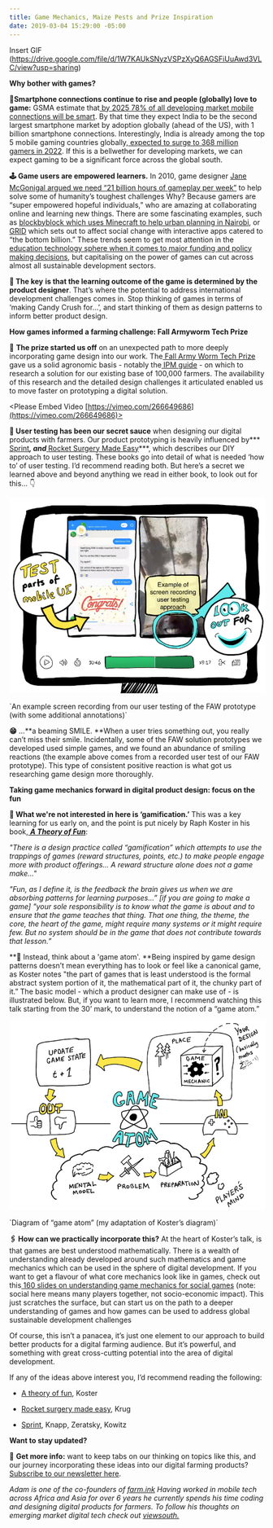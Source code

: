 ```yaml
---
title: Game Mechanics, Maize Pests and Prize Inspiration
date: 2019-03-04 15:29:00 -05:00
---
```


Insert GIF (https://drive.google.com/file/d/1W7KAUkSNyzVSPzXyQ6AGSFiUuAwd3VLC/view?usp=sharing)

**Why bother with games?**

**📱Smartphone connections continue to rise and people (globally) love to game:** GSMA estimate that[ by 2025 78% of all developing market mobile connections will be smart](https://www.gsma.com/r/mobileeconomy/sub-saharan-africa/). By that time they expect India to be the second largest smartphone market by adoption globally (ahead of the US), with 1 billion smartphone connections. Interestingly, India is already among the top 5 mobile gaming countries globally,[ expected to surge to 368 million gamers in 2022](https://www.mmaglobal.com/files/casestudies/kantar_imrb_x_mma_x_pokkt_india_market_study.pdf). If this is a bellwether for developing markets, we can expect gaming to be a significant force across the global south.

**🕹 Game users are empowered learners.** In 2010, game designer [Jane McGonigal argued we need “21 billion hours of gameplay per week”](https://www.youtube.com/watch?v=dE1DuBesGYM) to help solve some of humanity’s toughest challenges Why? Because gamers are “super empowered hopeful individuals,” who are amazing at collaborating online and learning new things. There are some fascinating examples, such as [blockbyblock which uses Minecraft to help urban planning in Nairobi](https://www.blockbyblock.org/projects/nairobi), or[ GRID](https://gamingfordev.com/about-us/) which sets out to affect social change with interactive apps catered to “the bottom billion.” These trends seem to get most attention in the[ education technology sphere when it comes to major funding and policy making decisions](http://blogs.worldbank.org/edutech/new-research-hub-use-technology-education-developing-countries), but capitalising on the power of games can cut across almost all sustainable development sectors.

**🔑 The key** **is that the learning outcome of the game is determined by the product designer**. That’s where the potential to address international development challenges comes in. Stop thinking of games in terms of ‘making Candy Crush for…’, and start thinking of them as design patterns to inform better product design.

**How games informed a farming challenge: Fall Armyworm Tech Prize**

🐛 **The prize started us off** on an unexpected path to more deeply incorporating game design into our work. The[ Fall Army Worm Tech Prize](https://fallarmywormtech.challenges.org/) gave us a solid agronomic basis - notably the[ IPM guide](https://www.usaid.gov/sites/default/files/documents/1867/Fall-Armyworm-IPM-Guide-for-Africa-Jan_30-2018.pdf) - on which to research a solution for our existing base of 100,000 farmers. The availability of this research and the detailed design challenges it articulated enabled us to move faster on prototyping a digital solution.

<Please Embed Video [https://vimeo.com/266649686](https://vimeo.com/266649686)>

**🔧 User testing has been our secret sauce** when designing our digital products with farmers. Our product prototyping is heavily influenced by***[ Sprint](https://www.amazon.com/Sprint-Solve-Problems-Test-Ideas/dp/1442397683)***, and[ ](https://www.amazon.com/Rocket-Surgery-Made-Easy-Yourself/dp/0321657292)***[Rocket Surgery Made Easy](https://www.amazon.com/Rocket-Surgery-Made-Easy-Yourself/dp/0321657292)***, which describes our DIY approach to user testing. These books go into detail of what is needed ‘how to’ of user testing. I’d recommend reading both. But here’s a secret we learned above and beyond anything we read in either book, to look out for this… 👇

![adam blog pic.png](/uploads/adam%20blog%20pic.png)

\`An example screen recording from our user testing of the FAW prototype (with some additional annotations)\`

**😁** …**a beaming SMILE. **When a user tries something out, you really can’t miss their smile. Incidentally, some of the FAW solution prototypes we developed used simple games, and we found an abundance of smiling reactions (the example above comes from a recorded user test of our FAW prototype). This type of consistent positive reaction is what got us researching game design more thoroughly.

**Taking game mechanics forward in digital product design: focus on the fun**

**🚫 What we're not interested in here is ‘gamification.’** This was a key learning for us early on, and the point is put nicely by Raph Koster in his book,[ ](https://www.amazon.com/gp/product/1449363210/ref=as_li_ss_il?ie=UTF8&camp=1789&creative=390957&creativeASIN=1449363210&linkCode=as2&tag=atheoroffunfo-20)***[A Theory of Fun](https://www.amazon.com/gp/product/1449363210/ref=as_li_ss_il?ie=UTF8&camp=1789&creative=390957&creativeASIN=1449363210&linkCode=as2&tag=atheoroffunfo-20)***:

*"There is a design practice called “gamification” which attempts to use the trappings of games (reward structures, points, etc.) to make people engage more with product offerings… A reward structure alone does not a game make…"*

*"Fun, as I define it, is the feedback the brain gives us when we are absorbing patterns for learning purposes…” \[if you are going to make a game\] "your sole responsibility is to know what the game is about and to ensure that the game teaches that thing. That one thing, the theme, the core, the heart of the game, might require many systems or it might require few. But no system should be in the game that does not contribute towards that lesson.”*

**👾 Instead, think about a 'game atom'. **Being inspired by game design patterns doesn’t mean everything has to look or feel like a canonical game, as Koster notes "the part of games that is least understood is the formal abstract system portion of it, the mathematical part of it, the chunky part of it.” The basic model - which a product designer can make use of - is illustrated below. But, if you want to learn more, I recommend watching this talk starting from the 30’ mark, to understand the notion of a “game atom.”

![adam blog pic 2.png](/uploads/adam%20blog%20pic%202.png)

\`Diagram of “game atom” (my adaptation of Koster’s diagram)\`

**🖇 How can we practically incorporate this?** At the heart of Koster’s talk, is that games are best understood mathematically. There is a wealth of understanding already developed around such mathematics and game mechanics which can be used in the sphere of digital development. If you want to get a flavour of what core mechanics look like in games, check out this[ 160 slides on understanding game mechanics for social games](https://www.raphkoster.com/games/presentations/social-mechanics-the-engines-behind-everything-multiplayer/) (note: social here means many players together, not socio-economic impact). This just scratches the surface, but can start us on the path to a deeper understanding of games and how games can be used to address global sustainable development challenges

Of course, this isn’t a panacea, it’s just one element to our approach to build better products for a digital farming audience. But it’s powerful, and something with great cross-cutting potential into the area of digital development.

If any of the ideas above interest you, I’d recommend reading the following:

- [A theory of fun](https://www.amazon.com/gp/product/1449363210/ref=as_li_ss_il?ie=UTF8&camp=1789&creative=390957&creativeASIN=1449363210&linkCode=as2&tag=atheoroffunfo-20), Koster

- [Rocket surgery made easy](https://www.amazon.com/Rocket-Surgery-Made-Easy-Yourself/dp/0321657292), Krug

- [Sprint](https://www.amazon.com/Sprint-Solve-Problems-Test-Ideas/dp/1442397683), Knapp, Zeratsky, Kowitz

**Want to stay updated?**

📩 **Get more info:** want to keep tabs on our thinking on topics like this, and our journey incorporating these ideas into our digital farming products? [Subscribe to our newsletter here](http://viewsouth.co/).

*Adam is one of the co-founders of [farm.ink](https://farm.ink/) Having worked in mobile tech across Africa and Asia for over 6 years he currently spends his time coding and designing digital products for farmers. To follow his thoughts on emerging market digital tech check out [viewsouth.](http://viewsouth.co/)*